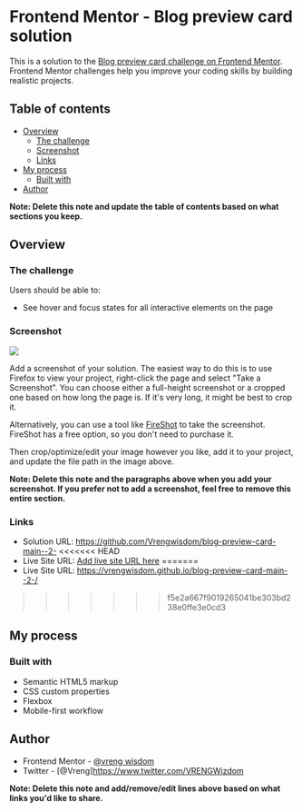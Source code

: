 # Frontend Mentor - Blog preview card solution

This is a solution to the [Blog preview card challenge on Frontend Mentor](https://www.frontendmentor.io/challenges/blog-preview-card-ckPaj01IcS). Frontend Mentor challenges help you improve your coding skills by building realistic projects. 

## Table of contents

- [Overview](#overview)
  - [The challenge](#the-challenge)
  - [Screenshot](#screenshot)
  - [Links](#links)
- [My process](#my-process)
  - [Built with](#built-with)
- [Author](#author)

**Note: Delete this note and update the table of contents based on what sections you keep.**

## Overview

### The challenge

Users should be able to:

- See hover and focus states for all interactive elements on the page

### Screenshot

![](./)

Add a screenshot of your solution. The easiest way to do this is to use Firefox to view your project, right-click the page and select "Take a Screenshot". You can choose either a full-height screenshot or a cropped one based on how long the page is. If it's very long, it might be best to crop it.

Alternatively, you can use a tool like [FireShot](https://getfireshot.com/) to take the screenshot. FireShot has a free option, so you don't need to purchase it. 

Then crop/optimize/edit your image however you like, add it to your project, and update the file path in the image above.

**Note: Delete this note and the paragraphs above when you add your screenshot. If you prefer not to add a screenshot, feel free to remove this entire section.**

### Links

- Solution URL: https://github.com/Vrengwisdom/blog-preview-card-main--2-
<<<<<<< HEAD
- Live Site URL: [Add live site URL here](https://your-live-site-url.com)
=======
- Live Site URL: https://vrengwisdom.github.io/blog-preview-card-main--2-/
>>>>>>> f5e2a667f9019265041be303bd238e0ffe3e0cd3

## My process

### Built with

- Semantic HTML5 markup
- CSS custom properties
- Flexbox
- Mobile-first workflow

## Author

- Frontend Mentor - [@vreng wisdom](https://www.frontendmentor.io/profile/vrengwisdom)
- Twitter - [@Vreng]https://www.twitter.com/VRENGWizdom

**Note: Delete this note and add/remove/edit lines above based on what links you'd like to share.**
